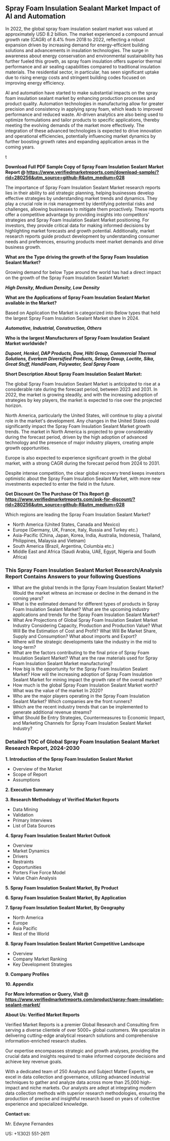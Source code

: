 <h2>Spray Foam Insulation Sealant Market Impact of AI and Automation</h2><p>In 2022, the global spray foam insulation sealant market was valued at approximately USD 8.2 billion. The market experienced a compound annual growth rate (CAGR) of 8.4% from 2018 to 2022, reflecting a robust expansion driven by increasing demand for energy-efficient building solutions and advancements in insulation technologies. The surge in awareness about energy conservation and environmental sustainability has further fueled this growth, as spray foam insulation offers superior thermal performance and air sealing capabilities compared to traditional insulation materials. The residential sector, in particular, has seen significant uptake due to rising energy costs and stringent building codes focused on improving energy efficiency.</p><p>AI and automation have started to make substantial impacts on the spray foam insulation sealant market by enhancing production processes and product quality. Automation technologies in manufacturing allow for greater precision and consistency in applying spray foam, which leads to improved performance and reduced waste. AI-driven analytics are also being used to optimize formulations and tailor products to specific applications, thereby meeting the evolving demands of the market more effectively. The integration of these advanced technologies is expected to drive innovation and operational efficiencies, potentially influencing market dynamics by further boosting growth rates and expanding application areas in the coming years.</p>t</p><p id="" class=""><strong>Download Full PDF Sample Copy of Spray Foam Insulation Sealant Market Report @ <a href="https://www.verifiedmarketreports.com/download-sample/?rid=280256&utm_source=github-R&utm_medium=028" target="_blank">https://www.verifiedmarketreports.com/download-sample/?rid=280256&utm_source=github-R&utm_medium=028</a></strong></p><p>The importance of&nbsp;Spray Foam Insulation Sealant Market research reports lies in their ability to aid strategic planning, helping businesses develop effective strategies by understanding market trends and dynamics. They play a crucial role in risk management by identifying potential risks and challenges, allowing businesses to mitigate them proactively. These reports offer a competitive advantage by providing insights into competitors' strategies and Spray Foam Insulation Sealant Market positioning. For investors, they provide critical data for making informed decisions by highlighting market forecasts and growth potential. Additionally, market research reports guide product development by understanding consumer needs and preferences, ensuring products meet market demands and drive business growth.</p><p><strong>What are the&nbsp;Type driving the growth of the Spray Foam Insulation Sealant Market?</strong></p><p id="" class="">Growing demand for below Type around the world has had a direct impact on the growth of the Spray Foam Insulation Sealant Market:</p><em><strong>High Density, Medium Density, Low Density</strong></em></p><strong>What are the&nbsp;Applications&nbsp;of Spray Foam Insulation Sealant Market available in the Market?</strong></p><p id="" class="">Based on Application the Market is categorized into Below types that held the largest Spray Foam Insulation Sealant Market share In 2024.</p><em><strong>Automotive, Industrial, Construction, Others</strong></em></p><strong>Who is the largest Manufacturers of Spray Foam Insulation Sealant Market worldwide?</strong></p><p><em><strong>Dupont, Henkel, DAP Products, Dow, Hilti Group, Commercial Thermal Solutions, Everkem Diversified Products, Selena Group, Loctite, Sika, Great Stuff, HandiFoam, Polywater, Seal Spray Foam</strong></em></p><p id="" class=""><strong>Short Description About Spray Foam Insulation Sealant Market:</strong></p><p>The global Spray Foam Insulation Sealant Market is anticipated to rise at a considerable rate during the forecast period, between 2023 and 2031. In 2022, the market is growing steadily, and with the increasing adoption of strategies by key players, the market is expected to rise over the projected horizon.</p><p>North America, particularly the United States, will continue to play a pivotal role in the market's development. Any changes in the United States could significantly impact the Spray Foam Insulation Sealant Market growth trends. The market in North America is projected to grow considerably during the forecast period, driven by the high adoption of advanced technology and the presence of major industry players, creating ample growth opportunities.</p><p>Europe is also expected to experience significant growth in the global market, with a strong CAGR during the forecast period from 2024 to 2031.</p><p>Despite intense competition, the clear global recovery trend keeps investors optimistic about the Spray Foam Insulation Sealant Market, with more new investments expected to enter the field in the future.</p><p id="" class=""><strong>Get Discount On The Purchase Of This Report @ <a href="https://www.verifiedmarketreports.com/ask-for-discount/?rid=280256&utm_source=github-R&utm_medium=028" target="_blank">https://www.verifiedmarketreports.com/ask-for-discount/?rid=280256&utm_source=github-R&utm_medium=028</a></strong></p>Which regions are leading the Spray Foam Insulation Sealant Market?</p><ul><li>North America (United States, Canada and Mexico)</li><li>Europe (Germany, UK, France, Italy, Russia and Turkey etc.)</li><li>Asia-Pacific (China, Japan, Korea, India, Australia, Indonesia, Thailand, Philippines, Malaysia and Vietnam)</li><li>South America (Brazil, Argentina, Columbia etc.)</li><li>Middle East and Africa (Saudi Arabia, UAE, Egypt, Nigeria and South Africa)</li></ul><h3 id="" class="">This Spray Foam Insulation Sealant Market Research/Analysis Report Contains Answers to your following Questions</h3><ul><li>What are the global trends in the Spray Foam Insulation Sealant Market? Would the market witness an increase or decline in the demand in the coming years?</li><li>What is the estimated demand for different types of products in Spray Foam Insulation Sealant Market? What are the upcoming industry applications and trends for the Spray Foam Insulation Sealant Market?</li><li>What Are Projections of Global Spray Foam Insulation Sealant Market Industry Considering Capacity, Production and Production Value? What Will Be the Estimation of Cost and Profit? What Will Be Market Share, Supply and Consumption? What about imports and Export?</li><li>Where will the strategic developments take the industry in the mid to long-term?</li><li>What are the factors contributing to the final price of Spray Foam Insulation Sealant Market? What are the raw materials used for Spray Foam Insulation Sealant Market manufacturing?</li><li>How big is the opportunity for the Spray Foam Insulation Sealant Market? How will the increasing adoption of Spray Foam Insulation Sealant Market for mining impact the growth rate of the overall market?</li><li>How much is the global Spray Foam Insulation Sealant Market worth? What was the value of the market In 2020?</li><li>Who are the major players operating in the Spray Foam Insulation Sealant Market? Which companies are the front runners?</li><li>Which are the recent industry trends that can be implemented to generate additional revenue streams?</li><li>What Should Be Entry Strategies, Countermeasures to Economic Impact, and Marketing Channels for Spray Foam Insulation Sealant Market Industry?</li></ul><h3 id="" class="">Detailed TOC of Global Spray Foam Insulation Sealant Market Research Report, 2024-2030</h3><p id="" class=""><strong>1. Introduction of the Spray Foam Insulation Sealant Market</strong></p><ul><li>Overview of the Market</li><li>Scope of Report</li><li>Assumptions</li></ul><p id="" class=""><strong>2. Executive Summary</strong></p><p id="" class=""><strong>3. Research Methodology of Verified Market Reports</strong></p><ul><li>Data Mining</li><li>Validation</li><li>Primary Interviews</li><li>List of Data Sources</li></ul><p id="" class=""><strong>4. Spray Foam Insulation Sealant Market Outlook</strong></p><ul><li>Overview</li><li>Market Dynamics</li><li>Drivers</li><li>Restraints</li><li>Opportunities</li><li>Porters Five Force Model</li><li>Value Chain Analysis</li></ul><p id="" class=""><strong>5. Spray Foam Insulation Sealant Market, By Product</strong></p><p id="" class=""><strong>6. Spray Foam Insulation Sealant Market, By Application</strong></p><p id="" class=""><strong>7. Spray Foam Insulation Sealant Market, By Geography</strong></p><ul><li>North America</li><li>Europe</li><li>Asia Pacific</li><li>Rest of the World</li></ul><p id="" class=""><strong>8. Spray Foam Insulation Sealant Market Competitive Landscape</strong></p><ul><li>Overview</li><li>Company Market Ranking</li><li>Key Development Strategies</li></ul><p id="" class=""><strong>9. Company Profiles</strong></p><p id="" class=""><strong>10. Appendix</strong></p><p id="" class=""><strong>For More Information or Query, Visit @ <a href="https://www.verifiedmarketreports.com/product/spray-foam-insulation-sealant-market/" target="_blank">https://www.verifiedmarketreports.com/product/spray-foam-insulation-sealant-market/</a></strong></p><p id="" class=""><strong>About Us: Verified Market Reports</strong></p><p id="" class="">Verified Market Reports is a premier Global Research and Consulting firm serving a diverse clientele of over 5000+ global customers. We specialize in delivering cutting-edge analytical research solutions and comprehensive information-enriched research studies.</p><p id="" class="">Our expertise encompasses strategic and growth analyses, providing the crucial data and insights required to make informed corporate decisions and achieve key revenue goals.</p><p id="" class="">With a dedicated team of 250 Analysts and Subject Matter Experts, we excel in data collection and governance, utilizing advanced industrial techniques to gather and analyze data across more than 25,000 high-impact and niche markets. Our analysts are adept at integrating modern data collection methods with superior research methodologies, ensuring the production of precise and insightful research based on years of collective experience and specialized knowledge.</p><p id="" class=""><strong>Contact us:</strong></p><p id="" class="">Mr. Edwyne Fernandes</p><p id="" class="">US: +1(302) 551-2611</p>